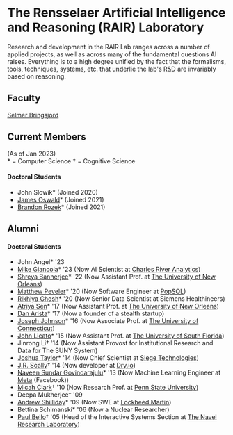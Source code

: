 # The Rensselaer Artificial Intelligence and Reasoning (RAIR) Laboratory

Research and development in the RAIR Lab ranges across a number of applied projects, as well as across many of the fundamental questions AI raises. Everything is to a high degree unified by the fact that the formalisms, tools, techniques, systems, etc. that underlie the lab's R&D are invariably based on reasoning.

## Faculty 

[Selmer Bringsjord](https://homepages.rpi.edu/~brings/)

## Current Members
(As of Jan 2023)  
\* = Computer Science
† = Cognitive Science

#### Doctoral Students

* John Slowik* (Joined 2020)
* [James Oswald](https://jamesoswald.dev/)* (Joined 2021)
* [Brandon Rozek](https://brandonrozek.com/)* (Joined 2021)

## Alumni

#### Doctoral Students
* John Angel* '23
* [Mike Giancola](https://www.linkedin.com/in/mjgiancola/)* '23 (Now AI Scientist at [Charles River Analytics](https://cra.com/))
* [Shreya Bannerjee](https://www.linkedin.com/in/shreyabbanerjee/)* '22 (Now Assistant Prof. at [The University of New Orleans](https://www.uno.edu/))
* [Matthew Peveler](https://www.linkedin.com/in/mpeveler/)* '20 (Now Software Engineer at [PopSQL](https://popsql.com/))
* [Rikhiya Ghosh](https://www.linkedin.com/in/rikhiyaghosh/)* '20 (Now Senior Data Scientist at Siemens Healthineers)
* [Atriya Sen](https://www.linkedin.com/in/atriyasen/)* '17 (Now Assistant Prof. at [The University of New Orleans](https://www.uno.edu/))
* [Dan Arista](https://www.linkedin.com/in/danarista/)† '17 (Now a founder of a stealth startup)
* [Joseph Johnson](https://www.linkedin.com/in/jjohnson346/)* '16 (Now Associate Prof. at [The University of Connecticut](https://uconn.edu/))
* [John Licato](https://www.linkedin.com/in/john-licato-04527325/)* '15 (Now Assistant Prof. at [The University of South Florida](https://www.usf.edu/))
* Jinrong Li† '14 (Now Assistant Provost for Institutional Research and Data for The SUNY System)
* [Joshua Taylor](https://www.linkedin.com/in/joshua-taylor-77472b9/)* '14 (Now Chief Scientist at [Siege Technologies](https://www.siegetechnologies.com/))
* [J.R. Scally](https://www.linkedin.com/in/jrscally/)† '14 (Now developer at [Dry.io](https://dry.io/))
* [Naveen Sundar Govindarajulu](https://www.linkedin.com/in/naveensundarg/)* '13 (Now Machine Learning Engineer at [Meta](https://meta.com/) (Facebook))
* [Micah Clark](https://www.linkedin.com/in/micahhclark/)† '10 (Now Research Prof. at [Penn State University](https://www.psu.edu/))
* Deepa Mukherjee† '09
* [Andrew Shilliday](https://www.linkedin.com/in/andrew-shilliday-70726912/)* '09 (Now SWE at [Lockheed Martin](https://www.lockheedmartin.com/en-us/index.html))
* Bettina Schimanski* '06 (Now a Nuclear Researcher)
* [Paul Bello](https://www.linkedin.com/in/paul-bello-31a3523/)† '05 (Head of the Interactive Systems Section at [The Navel Research Laboratory](https://www.nrl.navy.mil/))
